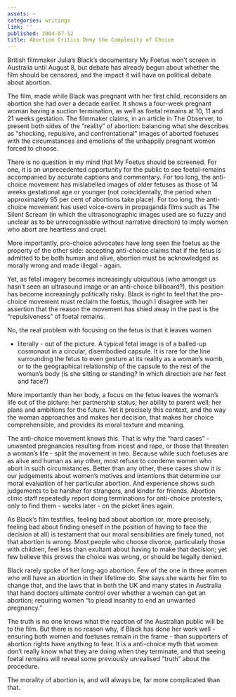 ```yaml
---
assets: ~
categories: writings
link: ''
published: 2004-07-12
title: Abortion Critics Deny the Complexity of Choice
---
```

British filmmaker Julia’s Black’s documentary My Foetus won’t screen in
Australia until August 8, but debate has already begun about whether the
film should be censored, and the impact it will have on political debate
about abortion.

The film, made while Black was pregnant with her first child,
reconsiders an abortion she had over a decade earlier. It shows a
four-week pregnant woman having a suction termination, as well as foetal
remains at 10, 11 and 21 weeks gestation. The filmmaker claims, in an
article in The Observer, to present both sides of the “reality” of
abortion: balancing what she describes as “shocking, repulsive, and
confrontational” images of aborted foetuses with the circumstances and
emotions of the unhappily pregnant women forced to choose.

There is no question in my mind that My Foetus should be screened. For
one, it is an unprecedented opportunity for the public to see
foetal-remains accompanied by accurate captions and commentary. For too
long, the anti-choice movement has mislabelled images of older fetuses
as those of 14 weeks gestational age or younger (not coincidentally, the
period when approximately 95 per cent of abortions take place). For too
long, the anti-choice movement has used voice-overs in propaganda films
such as The Silent Scream (in which the ultrasonographic images used are
so fuzzy and unclear as to be unrecognisable without narrative
direction) to imply women who abort are heartless and cruel.

More importantly, pro-choice advocates have long seen the foetus as the
property of the other side: accepting anti-choice claims that if the
fetus is admitted to be both human and alive, abortion must be
acknowledged as morally wrong and made illegal - again.

Yet, as fetal imagery becomes increasingly ubiquitous (who amongst us
hasn’t seen an ultrasound image or an anti-choice billboard?), this
position has become increasingly politically risky. Black is right to
feel that the pro-choice movement must reclaim the foetus, though I
disagree with her assertion that the reason the movement has shied away
in the past is the “repulsiveness” of foetal remains.

No, the real problem with focusing on the fetus is that it leaves women
- literally - out of the picture. A typical fetal image is of a
balled-up cosmonaut in a circular, disembodied capsule. It is rare for
the line surrounding the fetus to even gesture at its reality as a
woman’s womb, or to the geographical relationship of the capsule to the
rest of the woman’s body (is she sitting or standing? In which direction
are her feet and face?)

More importantly than her body, a focus on the fetus leaves the woman’s
life out of the picture: her partnership status; her ability to parent
well; her plans and ambitions for the future. Yet it precisely this
context, and the way the woman approaches and makes her decision, that
makes her choice comprehensible, and provides its moral texture and
meaning.

The anti-choice movement knows this. That is why the “hard cases” -
unwanted pregnancies resulting from incest and rape, or those that
threaten a woman’s life - split the movement in two. Because while such
foetuses are as alive and human as any other, most refuse to condemn
women who abort in such circumstances. Better than any other, these
cases show it is our judgements about women’s motives and intentions
that determine our moral evaluation of her particular abortion. And
experience shows such judgements to be harsher for strangers, and kinder
for friends. Abortion clinic staff repeatedly report doing terminations
for anti-choice protesters, only to find them - weeks later - on the
picket lines again.

As Black’s film testifies, feeling bad about abortion (or, more
precisely, feeling bad about finding oneself in the position of having
to face the decision at all) is testament that our moral sensibilities
are finely tuned, not that abortion is wrong. Most people who choose
divorce, particularly those with children, feel less than exultant about
having to make that decision; yet few believe this proves the choice was
wrong, or should be legally denied.

Black rarely spoke of her long-ago abortion. Few of the one in three
women who will have an abortion in their lifetime do. She says she wants
her film to change that, and the laws that in both the UK and many
states in Australia that hand doctors ultimate control over whether a
woman can get an abortion; requiring women “to plead insanity to end an
unwanted pregnancy.”

The truth is no one knows what the reaction of the Australian public
will be to the film. But there is no reason why, if Black has done her
work well - ensuring both women and foetuses remain in the frame - than
supporters of abortion rights have anything to fear. It is a anti-choice
myth that women don’t really know what they are doing when they
terminate, and that seeing foetal remains will reveal some previously
unrealised “truth” about the procedure.

The morality of abortion is, and will always be, far more complicated
than that.